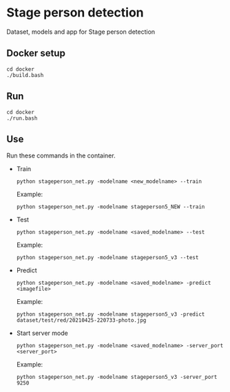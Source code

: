 # Stage person detection

Dataset, models and app for Stage person detection

## Docker setup

    cd docker
    ./build.bash

## Run

    cd docker
    ./run.bash

## Use

Run these commands in the container.

* Train

      python stageperson_net.py -modelname <new_modelname> --train

    Example:

      python stageperson_net.py -modelname stageperson5_NEW --train

* Test


      python stageperson_net.py -modelname <saved_modelname> --test 

    Example:

      python stageperson_net.py -modelname stageperson5_v3 --test 


* Predict 

      python stageperson_net.py -modelname <saved_modelname> -predict <imagefile>

    Example:

      python stageperson_net.py -modelname stageperson5_v3 -predict dataset/test/red/20210425-220733-photo.jpg

* Start server mode

      python stageperson_net.py -modelname <saved_modelname> -server_port <server_port>

    Example:

      python stageperson_net.py -modelname stageperson5_v3 -server_port 9250

